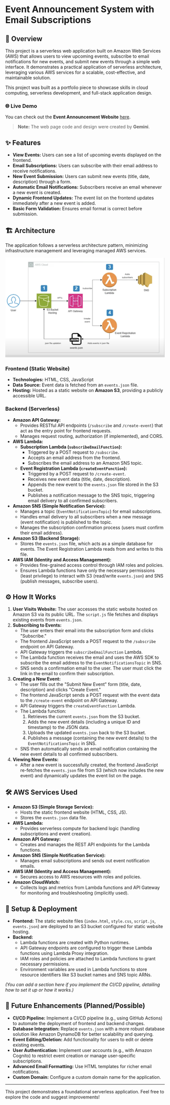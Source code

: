 # Event Announcement System with Email Subscriptions

## 🚀 Overview

This project is a serverless web application built on Amazon Web Services (AWS) that allows users to view upcoming events, subscribe to email notifications for new events, and submit new events through a simple web interface. It demonstrates a practical application of serverless architecture, leveraging various AWS services for a scalable, cost-effective, and maintainable solution.

This project was built as a portfolio piece to showcase skills in cloud computing, serverless development, and full-stack application design.


### 🌐 Live Demo

You can check out the **Event Announcement Website** [here](https://event.coffeeincode.click).  
> **Note:** The web page code and design were created by **Gemini**.
 


## ✨ Features

* **View Events:** Users can see a list of upcoming events displayed on the frontend.
* **Email Subscriptions:** Users can subscribe with their email address to receive notifications.
* **New Event Submission:** Users can submit new events (title, date, description) through a form.
* **Automatic Email Notifications:** Subscribers receive an email whenever a new event is created.
* **Dynamic Frontend Updates:** The event list on the frontend updates immediately after a new event is added.
* **Basic Form Validation:** Ensures email format is correct before submission.

## 🏗️ Architecture

The application follows a serverless architecture pattern, minimizing infrastructure management and leveraging managed AWS services.

![System Architecture Diagram](./Event-Notification.png)

### Frontend (Static Website)

* **Technologies:** HTML, CSS, JavaScript
* **Data Source:** Event data is fetched from an `events.json` file.
* **Hosting:** Hosted as a static website on **Amazon S3**, providing a publicly accessible URL.

### Backend (Serverless)

* **Amazon API Gateway:**
    * Provides RESTful API endpoints (`/subscribe` and `/create-event`) that act as the entry point for frontend requests.
    * Manages request routing, authorization (if implemented), and CORS.
* **AWS Lambda:**
    * **Subscription Lambda (`subscribeEmailFunction`):**
        * Triggered by a POST request to `/subscribe`.
        * Accepts an email address from the frontend.
        * Subscribes the email address to an Amazon SNS topic.
    * **Event Registration Lambda (`createEventFunction`):**
        * Triggered by a POST request to `/create-event`.
        * Receives new event data (title, date, description).
        * Appends the new event to the `events.json` file stored in the S3 bucket.
        * Publishes a notification message to the SNS topic, triggering email delivery to all confirmed subscribers.
* **Amazon SNS (Simple Notification Service):**
    * Manages a topic (`EventNotificationsTopic`) for email subscriptions.
    * Handles email delivery to all subscribers when a new message (event notification) is published to the topic.
    * Manages the subscription confirmation process (users must confirm their email address).
* **Amazon S3 (Backend Storage):**
    * Stores the `events.json` file, which acts as a simple database for events. The Event Registration Lambda reads from and writes to this file.
* **AWS IAM (Identity and Access Management):**
    * Provides fine-grained access control through IAM roles and policies.
    * Ensures Lambda functions have only the necessary permissions (least privilege) to interact with S3 (read/write `events.json`) and SNS (publish messages, subscribe users).

## ⚙️ How It Works

1.  **User Visits Website:** The user accesses the static website hosted on Amazon S3 via its public URL. The `script.js` file fetches and displays existing events from `events.json`.
2.  **Subscribing to Events:**
    * The user enters their email into the subscription form and clicks "Subscribe."
    * The frontend JavaScript sends a POST request to the `/subscribe` endpoint on API Gateway.
    * API Gateway triggers the `subscribeEmailFunction` Lambda.
    * The Lambda function receives the email and uses the AWS SDK to subscribe the email address to the `EventNotificationsTopic` in SNS.
    * SNS sends a confirmation email to the user. The user must click the link in the email to confirm their subscription.
3.  **Creating a New Event:**
    * The user fills out the "Submit New Event" form (title, date, description) and clicks "Create Event."
    * The frontend JavaScript sends a POST request with the event data to the `/create-event` endpoint on API Gateway.
    * API Gateway triggers the `createEventFunction` Lambda.
    * The Lambda function:
        1.  Retrieves the current `events.json` from the S3 bucket.
        2.  Adds the new event details (including a unique ID and timestamp) to the JSON data.
        3.  Uploads the updated `events.json` back to the S3 bucket.
        4.  Publishes a message (containing the new event details) to the `EventNotificationsTopic` in SNS.
    * SNS then automatically sends an email notification containing the new event details to all confirmed subscribers.
4.  **Viewing New Events:**
    * After a new event is successfully created, the frontend JavaScript re-fetches the `events.json` file from S3 (which now includes the new event) and dynamically updates the event list on the page.

## 🛠️ AWS Services Used

* **Amazon S3 (Simple Storage Service):**
    * Hosts the static frontend website (HTML, CSS, JS).
    * Stores the `events.json` data file.
* **AWS Lambda:**
    * Provides serverless compute for backend logic (handling subscriptions and event creation).
* **Amazon API Gateway:**
    * Creates and manages the REST API endpoints for the Lambda functions.
* **Amazon SNS (Simple Notification Service):**
    * Manages email subscriptions and sends out event notification emails.
* **AWS IAM (Identity and Access Management):**
    * Secures access to AWS resources with roles and policies.
* **Amazon CloudWatch:**
    * Collects logs and metrics from Lambda functions and API Gateway for monitoring and troubleshooting (implicitly used).

## 🚀 Setup & Deployment

* **Frontend:** The static website files (`index.html`, `style.css`, `script.js`, `events.json`) are deployed to an S3 bucket configured for static website hosting.
* **Backend:**
    * Lambda functions are created with Python runtimes.
    * API Gateway endpoints are configured to trigger these Lambda functions using Lambda Proxy integration.
    * IAM roles and policies are attached to Lambda functions to grant necessary permissions.
    * Environment variables are used in Lambda functions to store resource identifiers like S3 bucket names and SNS topic ARNs.

*(You can add a section here if you implement the CI/CD pipeline, detailing how to set it up or how it works.)*

## 🔮 Future Enhancements (Planned/Possible)

* **CI/CD Pipeline:** Implement a CI/CD pipeline (e.g., using GitHub Actions) to automate the deployment of frontend and backend changes.
* **Database Integration:** Replace `events.json` with a more robust database solution like Amazon DynamoDB for better scalability and querying.
* **Event Editing/Deletion:** Add functionality for users to edit or delete existing events.
* **User Authentication:** Implement user accounts (e.g., with Amazon Cognito) to restrict event creation or manage user-specific subscriptions.
* **Advanced Email Formatting:** Use HTML templates for richer email notifications.
* **Custom Domain:** Configure a custom domain name for the application.

---

This project demonstrates a foundational serverless application. Feel free to explore the code and suggest improvements!
